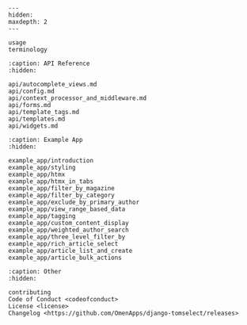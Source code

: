 ```{include} ../README.md
```

[license]: license
[contributor guide]: contributing
[command-line reference]: usage

```{toctree}
---
hidden:
maxdepth: 2
---

usage
terminology
```

```{toctree}
:caption: API Reference
:hidden:

api/autocomplete_views.md
api/config.md
api/context_processor_and_middleware.md
api/forms.md
api/template_tags.md
api/templates.md
api/widgets.md
```

```{toctree}
:caption: Example App
:hidden:

example_app/introduction
example_app/styling
example_app/htmx
example_app/htmx_in_tabs
example_app/filter_by_magazine
example_app/filter_by_category
example_app/exclude_by_primary_author
example_app/view_range_based_data
example_app/tagging
example_app/custom_content_display
example_app/weighted_author_search
example_app/three_level_filter_by
example_app/rich_article_select
example_app/article_list_and_create
example_app/article_bulk_actions
```

```{toctree}
:caption: Other
:hidden:

contributing
Code of Conduct <codeofconduct>
License <license>
Changelog <https://github.com/OmenApps/django-tomselect/releases>
```
